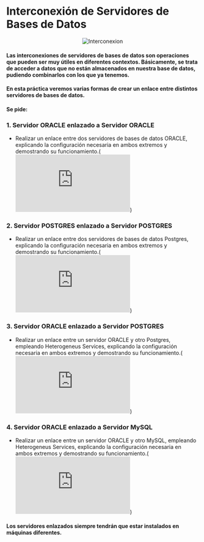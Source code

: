 # Interconexión de Servidores de Bases de Datos

<center>

![Interconexion](https://rootear.com/files/2016/09/Base-de-datos-400x286.jpg)

</center>

#### Las interconexiones de servidores de bases de datos son operaciones que pueden ser muy útiles en diferentes contextos. Básicamente, se trata de acceder a datos que no están almacenados en nuestra base de datos, pudiendo combinarlos con los que ya tenemos.

#### En esta práctica veremos varias formas de crear un enlace entre distintos servidores de bases de datos.

#### Se pide:

### 1. Servidor ORACLE enlazado a Servidor ORACLE 
* Realizar un enlace entre dos servidores de bases de datos ORACLE, explicando la configuración necesaria en ambos extremos y demostrando su funcionamiento.(![...leer mas](https://github.com/MoralG/Interconexion_de_Servidores_de_BBDD/blob/master/Interconexiones.md#1-servidor-oracle-enlazado-a-servidor-oracle))

### 2. Servidor POSTGRES enlazado a Servidor POSTGRES
* Realizar un enlace entre dos servidores de bases de datos Postgres, explicando la configuración necesaria en ambos extremos y demostrando su funcionamiento.(![...leer mas](https://github.com/MoralG/Interconexion_de_Servidores_de_BBDD/blob/master/Interconexiones.md#2-servidor-postgres-enlazado-a-servidor-postgres))

### 3. Servidor ORACLE enlazado a Servidor POSTGRES
* Realizar un enlace entre un servidor ORACLE y otro Postgres, empleando Heterogeneus Services, explicando la configuración necesaria en ambos extremos y demostrando su funcionamiento.(![...leer mas](https://github.com/MoralG/Interconexion_de_Servidores_de_BBDD/blob/master/Interconexiones.md#3-servidor-oracle-enlazado-a-servidor-postgres))

### 4. Servidor ORACLE enlazado a Servidor MySQL
* Realizar un enlace entre un servidor ORACLE y otro MySQL, empleando Heterogeneus Services, explicando la configuración necesaria en ambos extremos y demostrando su funcionamiento.(![...leer mas](https://github.com/MoralG/Interconexion_de_Servidores_de_BBDD/blob/master/Interconexiones.md#4-servidor-oracle-enlazado-a-servidor-mysql))
      
#### Los servidores enlazados siempre tendrán que estar instalados en máquinas diferentes.
